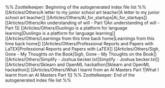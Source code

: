 %% Zoottelkeeper: Beginning of the autogenerated index file list  %%
 [[Articles/Others/A letter to my junior school art teacher|A letter to my junior school art teacher]]
 [[Articles/Others/Ai_for_startups|Ai_for_startups]]
 [[Articles/Others/An understanding of will - Part 1|An understanding of will - Part 1]]
 [[Articles/Others/Duolingo is a platform for language learning|Duolingo is a platform for language learning]]
 [[Articles/Others/Learnings from this time back home|Learnings from this time back home]]
 [[Articles/Others/Professional Reports and Papers with LaTEX|Professional Reports and Papers with LaTEX]]
 [[Articles/Others/Sigh, Gone - My Thoughts on the Book|Sigh, Gone - My Thoughts on the Book]]
 [[Articles/Others/Simplify - Joshua becker.txt|Simplify - Joshua becker.txt]]
 [[Articles/Others/Sklearn and OpenML hackathon|Sklearn and OpenML hackathon]]
 [[Articles/Others/What I learnt from an AI Masters Part 1|What I learnt from an AI Masters Part 1]]
%% Zoottelkeeper: End of the autogenerated index file list  %%
